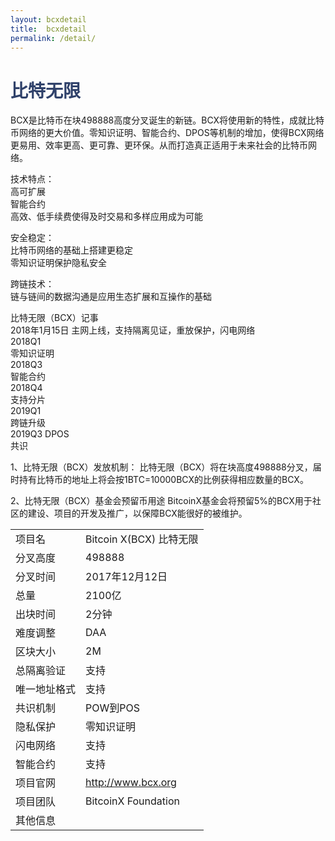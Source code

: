 ```yaml
---
layout: bcxdetail
title:  bcxdetail
permalink: /detail/
---
```

<h1 style="color: #2F416A">比特无限</h1>
<p>BCX是比特币在块498888高度分叉诞生的新链。BCX将使用新的特性，成就比特币网络的更大价值。零知识证明、智能合约、DPOS等机制的增加，使得BCX网络更易用、效率更高、更可靠、更环保。从而打造真正适用于未来社会的比特币网络。
</p>
<p>技术特点：<br>高可扩展<br>智能合约<br>高效、低手续费使得及时交易和多样应用成为可能
</p>
<p>安全稳定：<br>比特币网络的基础上搭建更稳定<br>零知识证明保护隐私安全
</p>
<p>跨链技术：<br>链与链间的数据沟通是应用生态扩展和互操作的基础
</p>
<p>比特无限（BCX）记事<br>2018年1月15日 主网上线，支持隔离见证，重放保护，闪电网络<br>2018Q1<br>零知识证明<br>2018Q3<br>智能合约<br>2018Q4<br>支持分片<br>2019Q1<br>跨链升级<br>2019Q3 DPOS<br>共识
</p>
<p>1、比特无限（BCX）发放机制：
   比特无限（BCX）将在块高度498888分叉，届时持有比特币的地址上将会按1BTC=10000BCX的比例获得相应数量的BCX。
</p>
<p>2、比特无限（BCX）基金会预留币用途
   BitcoinX基金会将预留5%的BCX用于社区的建设、项目的开发及推广，以保障BCX能很好的被维护。
</p>
<table class="center">
  <tbody>
    <tr>
        <td class="tablehalf">项目名</td>
        <td class="tablehalf">Bitcoin X(BCX) 比特无限</td>
    </tr>
    <tr>
        <td>分叉高度</td>
        <td>498888</td>
    </tr>
    <tr>
        <td>分叉时间</td>
        <td>2017年12月12日</td>
    </tr>
    <tr>
        <td>总量</td>
        <td>2100亿</td>
    </tr>
    <tr>
        <td>出块时间</td>
        <td>2分钟</td>
    </tr>
    <tr>
        <td>难度调整</td>
        <td>DAA</td>
    </tr>
    <tr>
        <td>区块大小</td>
        <td>2M</td>
    </tr>
    <tr>
        <td>总隔离验证</td>
        <td>支持</td>
    </tr>
    <tr>
        <td>唯一地址格式</td>
        <td>支持</td>
    </tr>
    <tr>
        <td>共识机制</td>
        <td>POW到POS</td>
    </tr>
    <tr>
        <td>隐私保护</td>
        <td>零知识证明</td>
    </tr>
    <tr>
        <td>闪电网络</td>
        <td>支持</td>
    </tr>
    <tr>
        <td>智能合约</td>
        <td>支持</td>
    </tr>
    <tr>
        <td>项目官网</td>
        <td><a href="http://www.bcx.org/" target="_blank">http://www.bcx.org</a></td>
    </tr>
    <tr>
        <td>项目团队</td>
        <td>BitcoinX Foundation</td>
    </tr>
    <tr>
        <td>其他信息</td>
        <td></td>
    </tr>
  </tbody>
</table>